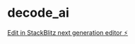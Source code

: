 # decode_ai

[Edit in StackBlitz next generation editor ⚡️](https://stackblitz.com/~/github.com/vishwas8989/decode_ai)